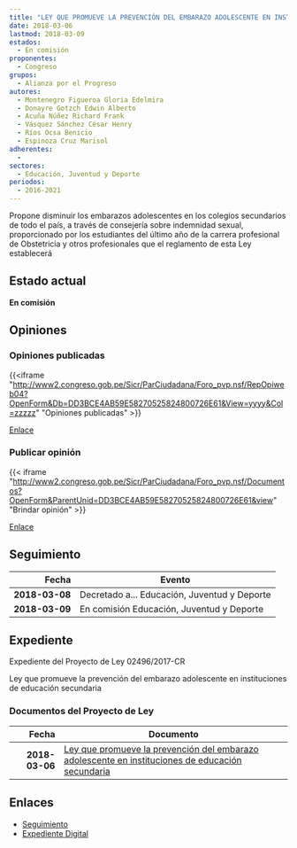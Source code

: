 ```yaml
---
title: "LEY QUE PROMUEVE LA PREVENCIÓN DEL EMBARAZO ADOLESCENTE EN INSTITUCIONES DE EDUCACIÓN SECUNDARIA"
date: 2018-03-06
lastmod: 2018-03-09
estados: 
  - En comisión
proponentes: 
  - Congreso
grupos: 
  - Alianza por el Progreso
autores: 
  - Montenegro Figueroa Gloria Edelmira
  - Donayre Gotzch Edwin Alberto
  - Acuña Núñez Richard Frank
  - Vásquez Sánchez César Henry
  - Ríos Ocsa Benicio
  - Espinoza Cruz Marisol
adherentes: 
  - 
sectores: 
  - Educación, Juventud y Deporte
periodos: 
  - 2016-2021
---
```


Propone disminuir los embarazos adolescentes en los colegios secundarios de todo el país, a través de consejería sobre indemnidad sexual, proporcionado por los estudiantes del último año de la carrera profesional de Obstetricia y otros profesionales que el reglamento de esta Ley establecerá


## Estado actual

**En comisión**

## Opiniones

### Opiniones publicadas

{{<iframe "http://www2.congreso.gob.pe/Sicr/ParCiudadana/Foro_pvp.nsf/RepOpiweb04?OpenForm&Db=DD3BCE4AB59E58270525824800726E61&View=yyyy&Col=zzzzz" "Opiniones publicadas" >}}

[Enlace](http://www2.congreso.gob.pe/Sicr/ParCiudadana/Foro_pvp.nsf/RepOpiweb04?OpenForm&Db=DD3BCE4AB59E58270525824800726E61&View=yyyy&Col=zzzzz)
### Publicar opinión

{{< iframe "http://www2.congreso.gob.pe/Sicr/ParCiudadana/Foro_pvp.nsf/Documentos?OpenForm&ParentUnid=DD3BCE4AB59E58270525824800726E61&view" "Brindar opinión" >}}

[Enlace](http://www2.congreso.gob.pe/Sicr/ParCiudadana/Foro_pvp.nsf/Documentos?OpenForm&ParentUnid=DD3BCE4AB59E58270525824800726E61&view)

## Seguimiento

| Fecha | Evento |
|------:|--------|
| **2018-03-08** | Decretado a... Educación, Juventud y Deporte|
| **2018-03-09** | En comisión Educación, Juventud y Deporte|


## Expediente

Expediente del Proyecto de Ley 02496/2017-CR

Ley que promueve la prevención del embarazo adolescente en instituciones de educación secundaria


### Documentos del Proyecto de Ley

| Fecha | Documento |
|------:|--------|
| **2018-03-06** | [Ley que promueve la prevención del embarazo adolescente en instituciones de educación secundaria](http://www.leyes.congreso.gob.pe/Documentos/2016_2021/Proyectos_de_Ley_y_de_Resoluciones_Legislativas/PL0249620180306.pdf) |

## Enlaces 

- [Seguimiento](http://www2.congreso.gob.pe/Sicr/TraDocEstProc/CLProLey2016.nsf/f7fff46988ca05b1052578e100829cc7/1673c0f4ef90b8b305258248007d843e?OpenDocument)
- [Expediente Digital](http://www2.congreso.gob.pe/Sicr/TraDocEstProc/CLProLey2016.nsf/f7fff46988ca05b1052578e100829cc7/1673c0f4ef90b8b305258248007d843e?OpenDocument&Click=05257FB7005EB655.eb71d0cf91d8294e05256cdf006b5706/$Body/0.1C6C)

